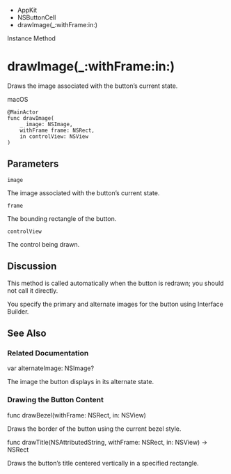 

- AppKit
- NSButtonCell
-  drawImage(\_:withFrame:in:) 

Instance Method

# drawImage(\_:withFrame:in:)

Draws the image associated with the button’s current state.

macOS

``` source
@MainActor
func drawImage(
    _ image: NSImage,
    withFrame frame: NSRect,
    in controlView: NSView
)
```

## Parameters 

`image`  

The image associated with the button’s current state.

`frame`  

The bounding rectangle of the button.

`controlView`  

The control being drawn.

## Discussion

This method is called automatically when the button is redrawn; you should not call it directly.

You specify the primary and alternate images for the button using Interface Builder.

## See Also

### Related Documentation

var alternateImage: NSImage?

The image the button displays in its alternate state.

### Drawing the Button Content

func drawBezel(withFrame: NSRect, in: NSView)

Draws the border of the button using the current bezel style.

func drawTitle(NSAttributedString, withFrame: NSRect, in: NSView) -> NSRect

Draws the button’s title centered vertically in a specified rectangle.

